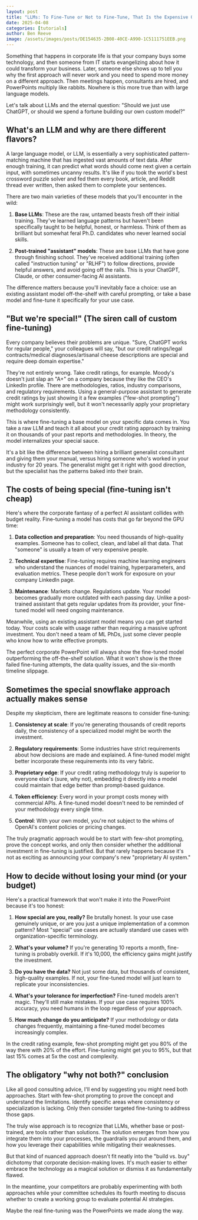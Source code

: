 ```yaml
---
layout: post
title: "LLMs: To Fine-Tune or Not to Fine-Tune, That Is the Expensive Question"
date: 2025-04-08
categories: [tutorials]
author: Ben Reeve
image: /assets/images/posts/DE154635-2B08-40CE-A990-1C5111751EEB.png
---
```


Something that happens in corporate life is that your company buys some technology, and then someone from IT starts evangelizing about how it could transform your business. Later, someone else shows up to tell you why the first approach will never work and you need to spend more money on a different approach. Then meetings happen, consultants are hired, and PowerPoints multiply like rabbits. Nowhere is this more true than with large language models.

Let's talk about LLMs and the eternal question: "Should we just use ChatGPT, or should we spend a fortune building our own custom model?"

## What's an LLM and why are there different flavors?

A large language model, or LLM, is essentially a very sophisticated pattern-matching machine that has ingested vast amounts of text data. After enough training, it can predict what words should come next given a certain input, with sometimes uncanny results. It's like if you took the world's best crossword puzzle solver and fed them every book, article, and Reddit thread ever written, then asked them to complete your sentences.

There are two main varieties of these models that you'll encounter in the wild:

1. **Base LLMs**: These are the raw, untamed beasts fresh off their initial training. They've learned language patterns but haven't been specifically taught to be helpful, honest, or harmless. Think of them as brilliant but somewhat feral Ph.D. candidates who never learned social skills.

2. **Post-trained "assistant" models**: These are base LLMs that have gone through finishing school. They've received additional training (often called "instruction tuning" or "RLHF") to follow directions, provide helpful answers, and avoid going off the rails. This is your ChatGPT, Claude, or other consumer-facing AI assistants.

The difference matters because you'll inevitably face a choice: use an existing assistant model off-the-shelf with careful prompting, or take a base model and fine-tune it specifically for your use case.

## "But we're special!" (The siren call of custom fine-tuning)

Every company believes their problems are unique. "Sure, ChatGPT works for regular people," your colleagues will say, "but our credit ratings/legal contracts/medical diagnoses/artisanal cheese descriptions are special and require deep domain expertise."

They're not entirely wrong. Take credit ratings, for example. Moody's doesn't just slap an "A+" on a company because they like the CEO's LinkedIn profile. There are methodologies, ratios, industry comparisons, and regulatory requirements. Using a general-purpose assistant to generate credit ratings by just showing it a few examples ("few-shot prompting") might work surprisingly well, but it won't necessarily apply your proprietary methodology consistently.

This is where fine-tuning a base model on your specific data comes in. You take a raw LLM and teach it all about your credit rating approach by training it on thousands of your past reports and methodologies. In theory, the model internalizes your special sauce.

It's a bit like the difference between hiring a brilliant generalist consultant and giving them your manual, versus hiring someone who's worked in your industry for 20 years. The generalist might get it right with good direction, but the specialist has the patterns baked into their brain.

## The costs of being special (fine-tuning isn't cheap)

Here's where the corporate fantasy of a perfect AI assistant collides with budget reality. Fine-tuning a model has costs that go far beyond the GPU time:

1. **Data collection and preparation**: You need thousands of high-quality examples. Someone has to collect, clean, and label all that data. That "someone" is usually a team of very expensive people.

2. **Technical expertise**: Fine-tuning requires machine learning engineers who understand the nuances of model training, hyperparameters, and evaluation metrics. These people don't work for exposure on your company LinkedIn page.

3. **Maintenance**: Markets change. Regulations update. Your model becomes gradually more outdated with each passing day. Unlike a post-trained assistant that gets regular updates from its provider, your fine-tuned model will need ongoing maintenance.

Meanwhile, using an existing assistant model means you can get started today. Your costs scale with usage rather than requiring a massive upfront investment. You don't need a team of ML PhDs, just some clever people who know how to write effective prompts.

The perfect corporate PowerPoint will always show the fine-tuned model outperforming the off-the-shelf solution. What it won't show is the three failed fine-tuning attempts, the data quality issues, and the six-month timeline slippage.

## Sometimes the special snowflake approach actually makes sense

Despite my skepticism, there are legitimate reasons to consider fine-tuning:

1. **Consistency at scale**: If you're generating thousands of credit reports daily, the consistency of a specialized model might be worth the investment.

2. **Regulatory requirements**: Some industries have strict requirements about how decisions are made and explained. A fine-tuned model might better incorporate these requirements into its very fabric.

3. **Proprietary edge**: If your credit rating methodology truly is superior to everyone else's (sure, why not), embedding it directly into a model could maintain that edge better than prompt-based guidance.

4. **Token efficiency**: Every word in your prompt costs money with commercial APIs. A fine-tuned model doesn't need to be reminded of your methodology every single time.

5. **Control**: With your own model, you're not subject to the whims of OpenAI's content policies or pricing changes.

The truly pragmatic approach would be to start with few-shot prompting, prove the concept works, and only then consider whether the additional investment in fine-tuning is justified. But that rarely happens because it's not as exciting as announcing your company's new "proprietary AI system."

## How to decide without losing your mind (or your budget)

Here's a practical framework that won't make it into the PowerPoint because it's too honest:

1. **How special are you, really?** Be brutally honest. Is your use case genuinely unique, or are you just a unique implementation of a common pattern? Most "special" use cases are actually standard use cases with organization-specific terminology.

2. **What's your volume?** If you're generating 10 reports a month, fine-tuning is probably overkill. If it's 10,000, the efficiency gains might justify the investment.

3. **Do you have the data?** Not just some data, but thousands of consistent, high-quality examples. If not, your fine-tuned model will just learn to replicate your inconsistencies.

4. **What's your tolerance for imperfection?** Fine-tuned models aren't magic. They'll still make mistakes. If your use case requires 100% accuracy, you need humans in the loop regardless of your approach.

5. **How much change do you anticipate?** If your methodology or data changes frequently, maintaining a fine-tuned model becomes increasingly complex.

In the credit rating example, few-shot prompting might get you 80% of the way there with 20% of the effort. Fine-tuning might get you to 95%, but that last 15% comes at 5x the cost and complexity.

## The obligatory "why not both?" conclusion

Like all good consulting advice, I'll end by suggesting you might need both approaches. Start with few-shot prompting to prove the concept and understand the limitations. Identify specific areas where consistency or specialization is lacking. Only then consider targeted fine-tuning to address those gaps.

The truly wise approach is to recognize that LLMs, whether base or post-trained, are tools rather than solutions. The solution emerges from how you integrate them into your processes, the guardrails you put around them, and how you leverage their capabilities while mitigating their weaknesses.

But that kind of nuanced approach doesn't fit neatly into the "build vs. buy" dichotomy that corporate decision-making loves. It's much easier to either embrace the technology as a magical solution or dismiss it as fundamentally flawed.

In the meantime, your competitors are probably experimenting with both approaches while your committee schedules its fourth meeting to discuss whether to create a working group to evaluate potential AI strategies.

Maybe the real fine-tuning was the PowerPoints we made along the way. 